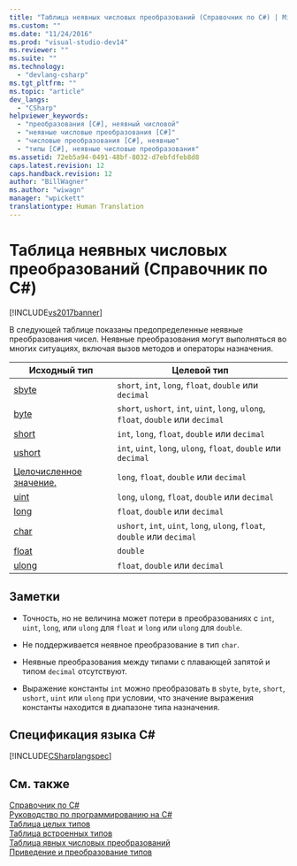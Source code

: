 ```yaml
---
title: "Таблица неявных числовых преобразований (Справочник по C#) | Microsoft Docs"
ms.custom: ""
ms.date: "11/24/2016"
ms.prod: "visual-studio-dev14"
ms.reviewer: ""
ms.suite: ""
ms.technology: 
  - "devlang-csharp"
ms.tgt_pltfrm: ""
ms.topic: "article"
dev_langs: 
  - "CSharp"
helpviewer_keywords: 
  - "преобразования [C#], неявный числовой"
  - "неявные числовые преобразования [C#]"
  - "числовые преобразования [C#], неявные"
  - "типы [C#], неявные числовые преобразования"
ms.assetid: 72eb5a94-0491-48bf-8032-d7ebfdfeb8d8
caps.latest.revision: 12
caps.handback.revision: 12
author: "BillWagner"
ms.author: "wiwagn"
manager: "wpickett"
translationtype: Human Translation
---
```

# Таблица неявных числовых преобразований (Справочник по C#)
[!INCLUDE[vs2017banner](../../../csharp/includes/vs2017banner.md)]

В следующей таблице показаны предопределенные неявные преобразования чисел.  Неявные преобразования могут выполняться во многих ситуациях, включая вызов методов и операторы назначения.  
  
|Исходный тип|Целевой тип|  
|------------------|-----------------|  
|[sbyte](../../../csharp/language-reference/keywords/sbyte.md)|`short`, `int`, `long`, `float`, `double` или `decimal`|  
|[byte](../../../csharp/language-reference/keywords/byte.md)|`short`, `ushort`, `int`, `uint`, `long`, `ulong`, `float`, `double` или `decimal`|  
|[short](../../../csharp/language-reference/keywords/short.md)|`int`, `long`, `float`, `double` или `decimal`|  
|[ushort](../../../csharp/language-reference/keywords/ushort.md)|`int`, `uint`, `long`, `ulong`, `float`, `double` или `decimal`|  
|[Целочисленное значение.](../../../csharp/language-reference/keywords/int.md)|`long`, `float`, `double` или `decimal`|  
|[uint](../../../csharp/language-reference/keywords/uint.md)|`long`, `ulong`, `float`, `double` или `decimal`|  
|[long](../../../csharp/language-reference/keywords/long.md)|`float`, `double` или `decimal`|  
|[char](../../../csharp/language-reference/keywords/char.md)|`ushort`, `int`, `uint`, `long`, `ulong`, `float`, `double` или `decimal`|  
|[float](../../../csharp/language-reference/keywords/float.md)|`double`|  
|[ulong](../../../csharp/language-reference/keywords/ulong.md)|`float`,  `double` или `decimal`|  
  
## Заметки  
  
-   Точность, но не величина может потери в преобразованиях с `int`, `uint`, `long`, или `ulong` для `float` и `long` или `ulong` для `double`.  
  
-   Не поддерживается неявное преобразование в тип `char`.  
  
-   Неявные преобразования между типами с плавающей запятой и типом `decimal` отсутствуют.  
  
-   Выражение константы `int` можно преобразовать в `sbyte`, `byte`, `short`, `ushort`, `uint` или `ulong` при условии, что значение выражения константы находится в диапазоне типа назначения.  
  
## Спецификация языка C\#  
 [!INCLUDE[CSharplangspec](../../../csharp/language-reference/keywords/includes/csharplangspec_md.md)]  
  
## См. также  
 [Справочник по C\#](../../../csharp/language-reference/index.md)   
 [Руководство по программированию на C\#](../../../csharp/programming-guide/index.md)   
 [Таблица целых типов](../../../csharp/language-reference/keywords/integral-types-table.md)   
 [Таблица встроенных типов](../../../csharp/language-reference/keywords/built-in-types-table.md)   
 [Таблица явных числовых преобразований](../../../csharp/language-reference/keywords/explicit-numeric-conversions-table.md)   
 [Приведение и преобразование типов](../../../csharp/programming-guide/types/casting-and-type-conversions.md)